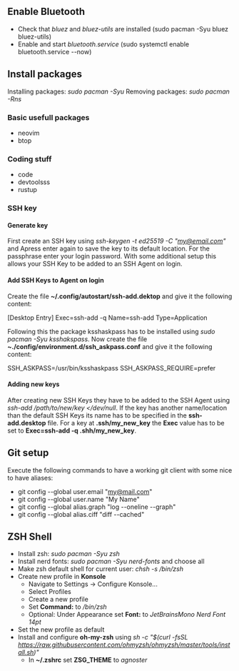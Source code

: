 ## Enable Bluetooth

- Check that *bluez* and *bluez-utils* are installed (sudo pacman -Syu bluez bluez-utils)
- Enable and start *bluetooth.service* (sudo systemctl enable bluetooth.service --now)

## Install packages

Installing packages: *sudo pacman -Syu*
Removing packages: *sudo pacman -Rns*

### Basic usefull packages

- neovim
- btop

### Coding stuff

- code
- devtoolsss
- rustup

### SSH key

#### Generate key

First create an SSH key using *ssh-keygen -t ed25519 -C "my@email.com"* and Apress enter again to save the key to its default location.
For the passphrase enter your login password.
With some additional setup this allows your SSH Key to be added to an SSH Agent on login.

#### Add SSH Keys to Agent on login

Create the file **~/.config/autostart/ssh-add.dektop** and give it the following content:

[Desktop Entry]
Exec=ssh-add -q
Name=ssh-add
Type=Application

Following this the package ksshaskpass has to be installed using *sudo pacman -Syu ksshakspass*.
Now create the file **~./config/environment.d/ssh_askpass.conf** and give it the following content:

SSH_ASKPASS=/usr/bin/ksshaskpass
SSH_ASKPASS_REQUIRE=prefer

#### Adding new keys

After creating new SSH Keys they have to be added to the SSH Agent using *ssh-add /path/to/new/key </dev/null*.
If the key has another name/location than the default SSH Keys its name has to be specified in the **ssh-add.desktop** file.
For a key at **.ssh/my_new_key** the **Exec** value has to be set to **Exec=ssh-add -q .shh/my_new_key**.

## Git setup

Execute the following commands to have a working git client with some nice to have aliases:

- git config --global user.email "my@mail.com"
- git config --global user.name "My Name"
- git config --global alias.graph "log --oneline --graph"
- git config --global alias.ciff "diff --cached"

## ZSH Shell

- Install zsh: *sudo pacman -Syu zsh*
- Install nerd fonts: *sudo pacman -Syu nerd-fonts* and choose all
- Make zsh default shell for current user: *chsh -s /bin/zsh*
- Create new profile in **Konsole**
    - Navigate to Settings -> Configure Konsole...
    - Select Profiles
    - Create a new profile
    - Set **Command:** to */bin/zsh*
    - Optional: Under Appearance set **Font:** to *JetBrainsMono Nerd Font 14pt*
- Set the new profile as default
- Install and configure **oh-my-zsh** using *sh -c "$(curl -fsSL https://raw.githubusercontent.com/ohmyzsh/ohmyzsh/master/tools/install.sh)"*
    - In **~/.zshrc** set **ZSG_THEME** to *agnoster*
